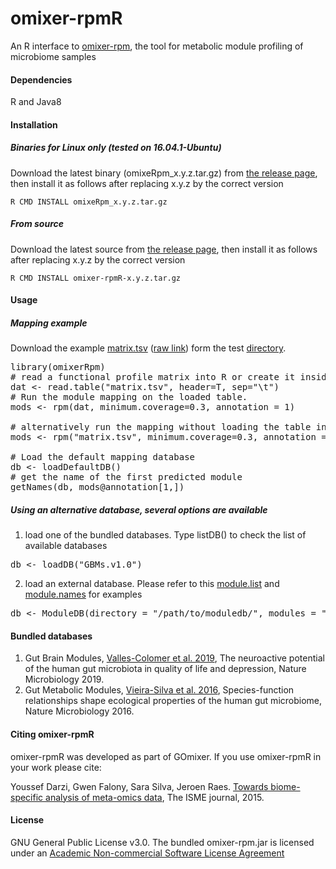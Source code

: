 # omixer-rpmR
An R interface to [omixer-rpm](https://github.com/raeslab/omixer-rpm), the tool for metabolic module profiling of microbiome samples

#### Dependencies 
R and Java8

#### Installation
##### Binaries for Linux only (tested on 16.04.1-Ubuntu) 
Download the latest binary (omixeRpm_x.y.z.tar.gz) from [the release page](https://github.com/omixer/omixer-rpmR/releases), then install it as 
follows after replacing x.y.z by the correct version 

<code>R CMD INSTALL omixeRpm_x.y.z.tar.gz</code>

##### From source
Download the latest source from [the release page](https://github.com/omixer/omixer-rpmR/releases), then install it as follows after replacing x.y.z by the correct version 

<code>R CMD INSTALL omixer-rpmR-x.y.z.tar.gz</code>


#### Usage

##### Mapping example
Download the example [matrix.tsv](https://github.com/omixer/omixer-rpmR/blob/master/test/matrix.tsv) ([raw link](https://raw.githubusercontent.com/omixer/omixer-rpmR/master/test/matrix.tsv)) form the test [directory](https://github.com/omixer/omixer-rpmR/blob/master/test).

<pre>library(omixerRpm)
# read a functional profile matrix into R or create it inside R. Please note that row.names should not be used while reading the matrix. 
dat &lt;- read.table("matrix.tsv", header=T, sep="\t")
# Run the module mapping on the loaded table.
mods &lt;- rpm(dat, minimum.coverage=0.3, annotation = 1)

# alternatively run the mapping without loading the table into R.
mods &lt;- rpm("matrix.tsv", minimum.coverage=0.3, annotation = 1)

# Load the default mapping database
db &lt;- loadDefaultDB()
# get the name of the first predicted module
getNames(db, mods@annotation[1,])
</pre>


##### Using an alternative database, several options are available

1. load one of the bundled databases. Type listDB() to check the list of available databases
<pre>
db &lt;- loadDB("GBMs.v1.0")
</pre>

2. load an external database. Please refer to this [module.list](https://github.com/omixer/omixer-rpmR/blob/master/inst/extdata/GMMs.v1.07.txt) and [module.names](https://github.com/omixer/omixer-rpmR/blob/master/inst/extdata/GMMs.v1.07.names) for examples
<pre>
db &lt;- ModuleDB(directory = "/path/to/moduledb/", modules = "module.list", module.names.file="module.names")
</pre>

#### Bundled databases
1. Gut Brain Modules, [Valles-Colomer et al. 2019](https://www.nature.com/articles/s41564-018-0337-x), The neuroactive potential of the human gut microbiota in quality of life and depression, Nature Microbiology 2019.
2. Gut Metabolic Modules, [Vieira-Silva et al. 2016](https://www.nature.com/articles/nmicrobiol201688), Species-function relationships shape ecological properties of the human gut microbiome, Nature Microbiology 2016.

#### Citing omixer-rpmR
omixer-rpmR was developed as part of GOmixer. If you use omixer-rpmR in your work please cite: 

Youssef Darzi, Gwen Falony, Sara Silva, Jeroen Raes. [Towards biome-specific analysis of meta-omics data](https://www.nature.com/articles/ismej2015188), The ISME journal, 2015.

#### License
GNU General Public License v3.0. 
The bundled omixer-rpm.jar is licensed under an [Academic Non-commercial Software License Agreement](https://github.com/raeslab/omixer-rpm/blob/master/LICENSE)
